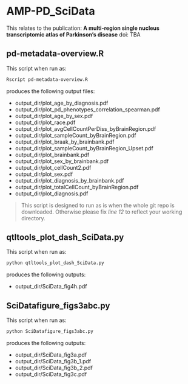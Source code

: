 # AMP-PD_SciData

This relates to the publication: **A multi-region single nucleus transcriptomic atlas of Parkinson’s disease**
doi: TBA

## pd-metadata-overview.R

This script when run as:

```bash
Rscript pd-metadata-overview.R
```

produces the following output files:

- output_dir/plot_age_by_diagnosis.pdf
- output_dir/plot_pd_phenotypes_correlation_spearman.pdf
- output_dir/plot_age_by_sex.pdf
- output_dir/plot_race.pdf
- output_dir/plot_avgCellCountPerDiss_byBrainRegion.pdf
- output_dir/plot_sampleCount_byBrainRegion.pdf
- output_dir/plot_braak_by_brainbank.pdf
- output_dir/plot_sampleCount_byBrainRegion_Upset.pdf
- output_dir/plot_brainbank.pdf
- output_dir/plot_sex_by_brainbank.pdf
- output_dir/plot_cellCount2.pdf
- output_dir/plot_sex.pdf
- output_dir/plot_diagnosis_by_brainbank.pdf
- output_dir/plot_totalCellCount_byBrainRegion.pdf
- output_dir/plot_diagnosis.pdf

> This script is designed to run as is when the whole git repo is downloaded.
> Otherwise please fix *line 12* to reflect your working directory.

## qtltools_plot_dash_SciData.py

This script when run as:

```bash
python qtltools_plot_dash_SciData.py
```

produces the following outputs:

- output_dir/SciData_fig4h.pdf

## SciDatafigure_figs3abc.py

This script when run as:

```bash
python SciDatafigure_figs3abc.py
```

produces the following outputs:

- output_dir/SciData_fig3a.pdf  
- output_dir/SciData_fig3b_1.pdf  
- output_dir/SciData_fig3b_2.pdf  
- output_dir/SciData_fig3c.pdf
